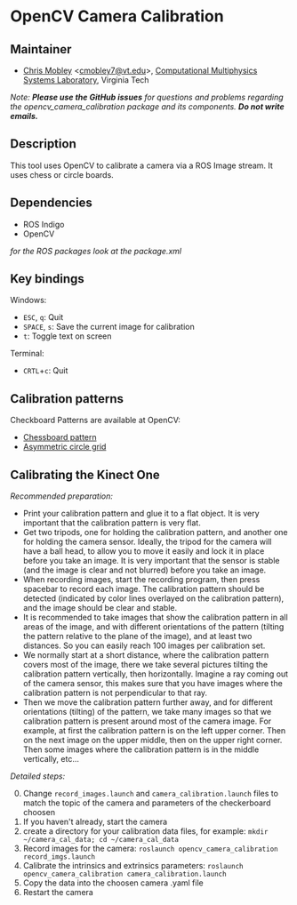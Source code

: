 # OpenCV Camera Calibration

## Maintainer

- [Chris Mobley](https://ai.uni-bremen.de/team/thiemo_wiedemeyer) <<cmobley7@vt.edu>>, [Computational Multiphysics Systems Laboratory](http://www.me.vt.edu/cms/), Virginia Tech

*Note:* ***Please use the GitHub issues*** *for questions and problems regarding the opencv_camera_calibration package and its components.* ***Do not write emails.***

## Description

This tool uses OpenCV to calibrate a camera via a ROS Image stream. It uses chess or circle boards.

## Dependencies

- ROS Indigo
- OpenCV

*for the ROS packages look at the package.xml*

## Key bindings

Windows:
- `ESC`, `q`: Quit
- `SPACE`, `s`: Save the current image for calibration
- `t`: Toggle text on screen

Terminal:
- `CRTL`+`c`: Quit

## Calibration patterns

Checkboard Patterns are available at OpenCV:
- [Chessboard pattern](http://docs.opencv.org/2.4.2/_downloads/pattern.png)
- [Asymmetric circle grid](http://docs.opencv.org/2.4.2/_downloads/acircles_pattern.png)

## Calibrating the Kinect One

*Recommended preparation:*
- Print your calibration pattern and glue it to a flat object. It is very important that the calibration pattern is very flat.
- Get two tripods, one for holding the calibration pattern, and another one for holding the camera sensor. Ideally, the tripod for the camera will have a ball head, to allow you to move it easily and lock it in place before you take an image. It is very important that the sensor is stable (and the image is clear and not blurred) before you take an image.
- When recording images, start the recording program, then press spacebar to record each image. The calibration pattern should be detected (indicated by color lines overlayed on the calibration pattern), and the image should be clear and stable.
- It is recommended to take images that show the calibration pattern in all areas of the image, and with different orientations of the pattern (tilting the pattern relative to the plane of the image), and at least two distances. So you can easily reach 100 images per calibration set.
- We normally start at a short distance, where the calibration pattern covers most of the image, there we take several pictures tilting the calibration pattern vertically, then horizontally. Imagine a ray coming out of the camera sensor, this makes sure that you have images where the calibration pattern is not perpendicular to that ray.
- Then we move the calibration pattern further away, and for different orientations (tilting) of the pattern, we take many images so that we calibration pattern is present around most of the camera image. For example, at first the calibration pattern is on the left upper corner. Then on the next image on the upper middle, then on the upper right corner. Then some images where the calibration pattern is in the middle vertically, etc...

*Detailed steps:*


0. Change `record_images.launch` and `camera_calibration.launch` files to match the topic of the camera and parameters of the checkerboard choosen
1. If you haven't already, start the camera
2. create a directory for your calibration data files, for example: `mkdir ~/camera_cal_data; cd ~/camera_cal_data`
3. Record images for the camera: `roslaunch opencv_camera_calibration record_imgs.launch`
4. Calibrate the intrinsics and extrinsics parameters: `roslaunch opencv_camera_calibration camera_calibration.launch`
5. Copy the data into the choosen camera .yaml file
6. Restart the camera
